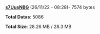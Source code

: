 [**s7UusNBG**](/data/s7UusNBG.txt) (26/11/22 - 08:28)- 7574 bytes

**Total Datas**: 5086

**Total Size**: 28.26 MB / 28.3 MB
